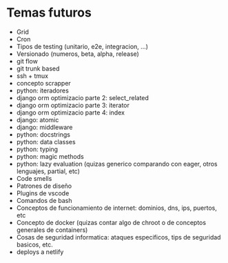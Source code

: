 # Temas futuros

- Grid
- Cron
- Tipos de testing (unitario, e2e, integracion, ...)
- Versionado (numeros, beta, alpha, release)
- git flow
- git trunk based
- ssh + tmux
- concepto scrapper
- python: iteradores
- django orm optimizacio parte 2: select_related
- django orm optimizacio parte 3: iterator
- django orm optimizacio parte 4: index
- django: atomic
- django: middleware
- python: docstrings
- python: data classes
- python: typing
- python: magic methods
- python: lazy evaluation (quizas generico comparando con eager, otros lenguajes, partial, etc)
- Code smells
- Patrones de diseño
- Plugins de vscode
- Comandos de bash
- Conceptos de funcionamiento de internet: dominios, dns, ips, puertos, etc
- Concepto de docker (quizas contar algo de chroot o de conceptos generales de containers)
- Cosas de seguridad informatica: ataques especificos, tips de seguridad basicos, etc.
- deploys a netlify
